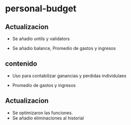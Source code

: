 # personal-budget

## Actualizacion

* Se añadio untils y validators

* Se añadio balance, Promedio de gastos y ingresos  

## contenido

* Uso para contabilizar ganancias y perdidas individulaes

* Promedio de gastos y ingresos

## Actualizacion

* Se optimizaron las funciones.
* Se añadio eliminaciones al historial
